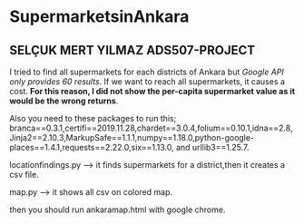# SupermarketsinAnkara
## SELÇUK MERT YILMAZ ADS507-PROJECT


I tried to find all supermarkets for each districts of Ankara but *Google API only provides 60 results*. If we want to reach all supermarkets, it causes a cost. **For this reason, I did not show the per-capita supermarket value as it would be the wrong returns**.

Also you need to these packages to run this;   
branca==0.3.1,certifi==2019.11.28,chardet==3.0.4,folium==0.10.1,idna==2.8,Jinja2==2.10.3,MarkupSafe==1.1.1,numpy==1.18.0,python-google-places==1.4.1,requests==2.22.0,six==1.13.0, and urllib3==1.25.7.


locationfindings.py --> it finds supermarkets for a district,then it creates a csv file.

map.py --> it shows all csv on colored map.

then you should run ankaramap.html with google chrome.
